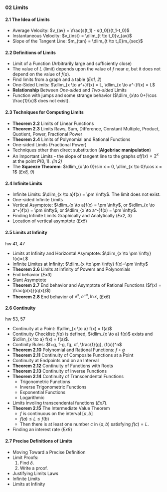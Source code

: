 ### 02 Limits

#### 2.1 The Idea of Limits
+ Average Velocity: $v_{av} = \frac{s(t_1) - s(t_0)}{t_1-t_0}$
+ Instantaneous Velocity: $v_{inst} = \dlim_{t \to t_0}v_{av}$
+ Slope of the Tangent Line: $m_{tan} = \dlim_{t \to t_0}m_{sec}$

#### 2.2 Definitions of Limits
+ Limit of a Function (Arbitrarily large and sufficiently close)
+ The value of $L$ (limit) depends upon the value of $f$ near $a$, but it does not depend on the value of $f(a)$.
+ Find limits from a graph and a table (_Ex1, 2_)
+ One-Sided Limits: $\dlim_{x \to a^+}f(x) = L, \dlim_{x \to a^-}f(x) = L$
+ **Relationship** Between _One-sided_ and _Two-sided_ Limits
+ Function with jumps and some strange behavior ($\dlim_{x\to 0+}\cos \frac{1}{x}$ does not exist).

#### 2.3 Techniques for Computing Limits
+ **Theorem 2.2** Limits of Linear Functions
+ **Theorem 2.3** Limits Raws, Sum, Difference, Constant Multiple, Product, Quotient, Power, Fractional Power
+ **Theorem 2.4** Limits of Polynomial and Rational Functions
+ One-sided Limits (Fractional Power)
+ Techniques other then direct substitution (**Algebriac manipulation**)
+ An Important Limits - the slope of tangent line to the graphs of$f(x)=2^x$ at the point $P(0, 1)$. _($\ln 2$)_
+ The **Squeeze Theorem**: $\dlim_{x \to 0}\sin x = 0, \dlim_{x \to 0}\cos x = 1$ (_Ex8, 9_)

#### 2.4 Infinite Limits
+ Infinite Limits: $\dlim_{x \to a}f(x) = \pm \infty$. The limit does not exist.
+ One-sided Infinite Limits
+ Vertical Asymptote: $\dlim_{x \to a}f(x) = \pm \infty$, or $\dlim_{x \to a^+}f(x) = \pm \infty$, or $\dlim_{x \to a^-}f(x) = \pm \infty$.
+ Finding Infinite Limits Graphically and Analytically (_Ex2, 3_)
+ Location of vertical asymptote (_Ex5_)

#### 2.5 Limits at Infinity
hw 41, 47
+ Limits at Infinity and Horizontal Asymptote: $\dlim_{x \to \pm \infty} f(x)=L$
+ Infinite Limites at Infinity: $\dlim_{x \to \pm \infty} f(x)=\pm \infty$
+ **Theorem 2.6** Limits at Infinity of Powers and Polynomials
+ End behavior (_Ex3_)
+ Slant Asymptote
+ **Theorem 2.7** End behavior and Asymptote of Rational Functions ($f(x) = \frac{p(x)}{q(x)}$)
+ **Theorem 2.8** End behavior of $e^x, e^{-x}, \ln x$, (_Ex6_)

#### 2.6 Continuity
hw 53, 57

+ Continuity at a Point: $\dlim_{x \to a} f(x) = f(a)$
+ Continuity Checklist: $f(a)$ is defined, $\dlim_{x \to a} f(x)$ exists and $\dlim_{x \to a} f(x) = f(a)$.
+ Continity Rules: $f+g, f-g, fg, cf, \frac{f}{g}, (f(x))^n$
+ **Theorem 2.10** Polynomial and Rational Functions: $f\circ g$
+ **Theorem 2.11** Continuity of Composite Functions at a Point
+ Continuity at Endpoints and on an Interval
+ **Theorem 2.12** Continuity of Functions with Roots
+ **Theorem 2.13** Continuity of Inverse Functions
+ **Theorem 2.14** Continuity of Transcendental Functions
  + Trigonometric Functions
  + Inverse Trigonometric Functions
  + Exponential Functions
  + Logarithmic
+ Limits involing transcendental functions (_Ex7_).
+ **Theorem 2.15** The Intermediate Value Theorem
  + $f$ is continuous on the interval $[a, b]$
  + $f(a) \le L \le f(b)$
  + Then there is at least one number $c$ in $(a, b)$ satisfying $f(c)=L$.
+ Finding an interest rate (_Ex8_)

#### 2.7 Precise Definitions of Limits
+ Moving Toward a Precise Definition
+ Limit Proofs:
  1. Find $\delta$.
  2. Write a proof.
+ Justifying Limits Laws
+ Infinite Limits
+ Limits at Infinity
